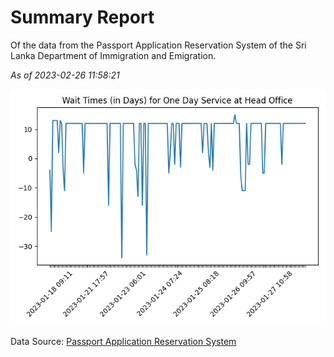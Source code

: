 # Summary Report

Of the data from the Passport Application Reservation System of the Sri Lanka Department of Immigration and Emigration.

*As of 2023-02-26 11:58:21*

![Wait Time Chart](summary.wait_time_chart.png)

Data Source: [Passport Application Reservation System](https://eservices.immigration.gov.lk:8443/appointment/pages/reservationApplication.xhtml)